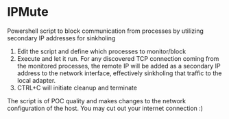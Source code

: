 # IPMute
Powershell script to block communication from processes by utilizing secondary IP addresses for sinkholing

1. Edit the script and define which processes to monitor/block  
2. Execute and let it run. For any discovered TCP connection coming from the monitored processes, the remote IP will be added as a secondary IP address to the network interface, effectively sinkholing that traffic to the local adapter.  
3. CTRL+C will initiate cleanup and terminate

The script is of POC quality and makes changes to the network configuration of the host. You may cut out your internet connection :) 
